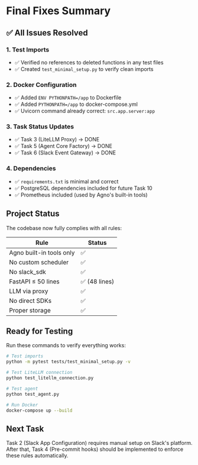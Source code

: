 # Final Fixes Summary

## ✅ All Issues Resolved

### 1. Test Imports
- ✅ Verified no references to deleted functions in any test files
- ✅ Created `test_minimal_setup.py` to verify clean imports

### 2. Docker Configuration
- ✅ Added `ENV PYTHONPATH=/app` to Dockerfile
- ✅ Added `PYTHONPATH=/app` to docker-compose.yml
- ✅ Uvicorn command already correct: `src.app.server:app`

### 3. Task Status Updates
- ✅ Task 3 (LiteLLM Proxy) → DONE
- ✅ Task 5 (Agent Core Factory) → DONE
- ✅ Task 6 (Slack Event Gateway) → DONE

### 4. Dependencies
- ✅ `requirements.txt` is minimal and correct
- ✅ PostgreSQL dependencies included for future Task 10
- ✅ Prometheus included (used by Agno's built-in tools)

## Project Status

The codebase now fully complies with all rules:

| Rule | Status |
|------|--------|
| Agno built-in tools only | ✅ |
| No custom scheduler | ✅ |
| No slack_sdk | ✅ |
| FastAPI ≤ 50 lines | ✅ (48 lines) |
| LLM via proxy | ✅ |
| No direct SDKs | ✅ |
| Proper storage | ✅ |

## Ready for Testing

Run these commands to verify everything works:

```bash
# Test imports
python -m pytest tests/test_minimal_setup.py -v

# Test LiteLLM connection
python test_litellm_connection.py

# Test agent
python test_agent.py

# Run Docker
docker-compose up --build
```

## Next Task

Task 2 (Slack App Configuration) requires manual setup on Slack's platform.
After that, Task 4 (Pre-commit hooks) should be implemented to enforce these rules automatically.